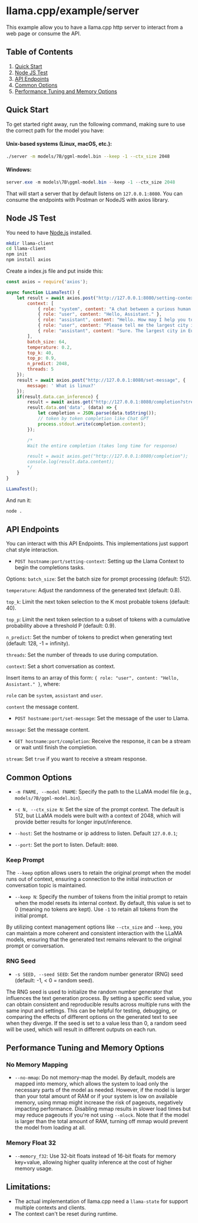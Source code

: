 # llama.cpp/example/server

This example allow you to have a llama.cpp http server to interact from a web page or consume the API.

## Table of Contents

1. [Quick Start](#quick-start)
2. [Node JS Test](#node-js-test)
3. [API Endpoints](#api-endpoints)
4. [Common Options](#common-options)
5. [Performance Tuning and Memory Options](#performance-tuning-and-memory-options)

## Quick Start

To get started right away, run the following command, making sure to use the correct path for the model you have:

#### Unix-based systems (Linux, macOS, etc.):

```bash
./server -m models/7B/ggml-model.bin --keep -1 --ctx_size 2048
```

#### Windows:

```powershell
server.exe -m models\7B\ggml-model.bin --keep -1 --ctx_size 2048
```

That will start a server that by default listens on `127.0.0.1:8080`. You can consume the endpoints with Postman or NodeJS with axios library.

## Node JS Test

You need to have [Node.js](https://nodejs.org/en) installed.

```bash
mkdir llama-client
cd llama-client
npm init
npm install axios
```

Create a index.js file and put inside this:

```javascript
const axios = require('axios');

async function LLamaTest() {
    let result = await axios.post("http://127.0.0.1:8080/setting-context", {
        context: [
            { role: "system", content: "A chat between a curious human and an artificial intelligence assistant. The assistant gives helpful, detailed, and polite answers to the human's questions." },
            { role: "user", content: "Hello, Assistant." },
            { role: "assistant", content: "Hello. How may I help you today?" },
            { role: "user", content: "Please tell me the largest city in Europe." },
            { role: "assistant", content: "Sure. The largest city in Europe is Moscow, the capital of Russia." }
        ],
        batch_size: 64,
        temperature: 0.2,
        top_k: 40,
        top_p: 0.9,
        n_predict: 2048,
        threads: 5
    });
    result = await axios.post("http://127.0.0.1:8080/set-message", {
        message: ' What is linux?'
    });
    if(result.data.can_inference) {
        result = await axios.get("http://127.0.0.1:8080/completion?stream=true", { responseType: 'stream' });
        result.data.on('data', (data) => {
            let completion = JSON.parse(data.toString());
            // token by token completion like Chat GPT
            process.stdout.write(completion.content);
        });

        /*
        Wait the entire completion (takes long time for response)

        result = await axios.get("http://127.0.0.1:8080/completion");
        console.log(result.data.content);
        */
    }
}

LLamaTest();
```

And run it:

```bash
node .
```

## API Endpoints

You can interact with this API Endpoints. This implementations just support chat style interaction.

-    `POST hostname:port/setting-context`: Setting up the Llama Context to begin the completions tasks.

Options:
`batch_size`: Set the batch size for prompt processing (default: 512).

`temperature`: Adjust the randomness of the generated text (default: 0.8).

`top_k`: Limit the next token selection to the K most probable tokens (default: 40).

`top_p`: Limit the next token selection to a subset of tokens with a cumulative probability above a threshold P (default: 0.9).

`n_predict`: Set the number of tokens to predict when generating text (default: 128, -1 = infinity).

`threads`: Set the number of threads to use during computation.

`context`: Set a short conversation as context.

Insert items to an array of this form: `{ role: "user", content: "Hello, Assistant." }`, where:

`role` can be `system`, `assistant` and `user`.

`content` the message content.

-   `POST hostname:port/set-message`: Set the message of the user to Llama.

`message`: Set the message content.

-   `GET hostname:port/completion`: Receive the response, it can be a stream or wait until finish the completion.

`stream`: Set `true` if you want to receive a stream response.

## Common Options

-   `-m FNAME, --model FNAME`: Specify the path to the LLaMA model file (e.g., `models/7B/ggml-model.bin`).
-   `-c N, --ctx_size N`: Set the size of the prompt context. The default is 512, but LLaMA models were built with a context of 2048, which will provide better results for longer input/inference.
-   `--host`: Set the hostname or ip address to listen. Default `127.0.0.1`;

-   `--port`: Set the port to listen. Default: `8080`.

### Keep Prompt

The `--keep` option allows users to retain the original prompt when the model runs out of context, ensuring a connection to the initial instruction or conversation topic is maintained.

-   `--keep N`: Specify the number of tokens from the initial prompt to retain when the model resets its internal context. By default, this value is set to 0 (meaning no tokens are kept). Use `-1` to retain all tokens from the initial prompt.

By utilizing context management options like `--ctx_size` and `--keep`, you can maintain a more coherent and consistent interaction with the LLaMA models, ensuring that the generated text remains relevant to the original prompt or conversation.

### RNG Seed

-   `-s SEED, --seed SEED`: Set the random number generator (RNG) seed (default: -1, < 0 = random seed).

The RNG seed is used to initialize the random number generator that influences the text generation process. By setting a specific seed value, you can obtain consistent and reproducible results across multiple runs with the same input and settings. This can be helpful for testing, debugging, or comparing the effects of different options on the generated text to see when they diverge. If the seed is set to a value less than 0, a random seed will be used, which will result in different outputs on each run.

## Performance Tuning and Memory Options

### No Memory Mapping

-   `--no-mmap`: Do not memory-map the model. By default, models are mapped into memory, which allows the system to load only the necessary parts of the model as needed. However, if the model is larger than your total amount of RAM or if your system is low on available memory, using mmap might increase the risk of pageouts, negatively impacting performance. Disabling mmap results in slower load times but may reduce pageouts if you're not using `--mlock`. Note that if the model is larger than the total amount of RAM, turning off mmap would prevent the model from loading at all.

### Memory Float 32

-   `--memory_f32`: Use 32-bit floats instead of 16-bit floats for memory key+value, allowing higher quality inference at the cost of higher memory usage.

## Limitations:
* The actual implementation of llama.cpp need a `llama-state` for support multiple contexts and clients.
* The context can't be reset during runtime.